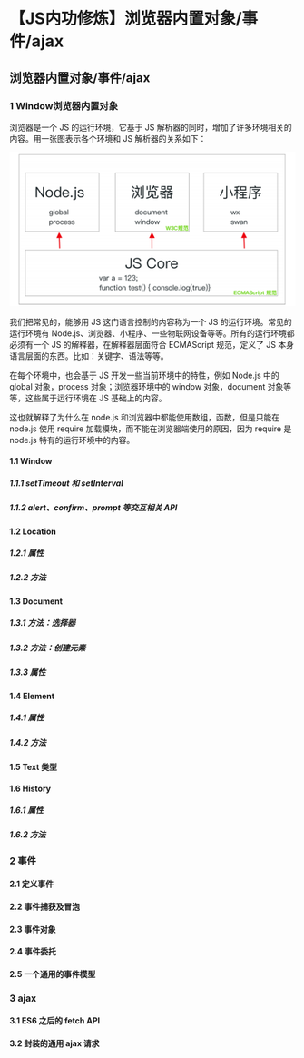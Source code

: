 # 【JS内功修炼】浏览器内置对象/事件/ajax

## 浏览器内置对象/事件/ajax

### 1 Window浏览器内置对象

浏览器是一个 JS 的运行环境，它基于 JS 解析器的同时，增加了许多环境相关的内容。用一张图表示各个环境和 JS 解析器的关系如下：

![各个环境和JS解析器的关系](../../img/各种规范之间的关系.png)

我们把常见的，能够用 JS 这门语言控制的内容称为一个 JS 的运行环境。常见的运行环境有 Node.js、浏览器、小程序、一些物联网设备等等。所有的运行环境都必须有一个 JS 的解释器，在解释器层面符合 ECMAScript 规范，定义了 JS 本身语言层面的东西。比如：关键字、语法等等。

在每个环境中，也会基于 JS 开发一些当前环境中的特性，例如 Node.js 中的 global 对象，process 对象；浏览器环境中的 window 对象，document 对象等等，这些属于运行环境在 JS 基础上的内容。

这也就解释了为什么在 node.js 和浏览器中都能使用数组，函数，但是只能在 node.js 使用 require 加载模块，而不能在浏览器端使用的原因，因为 require 是 node.js 特有的运行环境中的内容。

#### 1.1 Window

##### 1.1.1 setTimeout 和 setInterval

##### 1.1.2 alert、confirm、prompt 等交互相关 API

#### 1.2 Location

##### 1.2.1 属性

##### 1.2.2 方法

#### 1.3 Document

##### 1.3.1 方法：选择器

##### 1.3.2 方法：创建元素

##### 1.3.3 属性

#### 1.4 Element

##### 1.4.1 属性

##### 1.4.2 方法

#### 1.5 Text 类型

#### 1.6 History

##### 1.6.1 属性

##### 1.6.2 方法

### 2 事件

#### 2.1 定义事件

#### 2.2 事件捕获及冒泡

#### 2.3 事件对象

#### 2.4 事件委托

#### 2.5 一个通用的事件模型

### 3 ajax

#### 3.1 ES6 之后的 fetch API

#### 3.2 封装的通用 ajax 请求